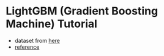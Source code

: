 # LightGBM (Gradient Boosting Machine) Tutorial
- dataset from [here](https://www.kaggle.com/datasets/anokas/kuzushiji)
- [reference](https://www.codexa.net/lightgbm-beginner/)
